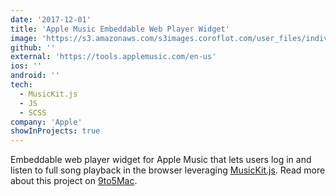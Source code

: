 ```yaml
---
date: '2017-12-01'
title: 'Apple Music Embeddable Web Player Widget'
image: 'https://s3.amazonaws.com/s3images.coroflot.com/user_files/individual_files/large_906045_oanfkk4dygv7iz24t0w2igmfx.png?AWSAccessKeyId=086M18W1MHNJR6M3X402&Expires=1678394271&Signature=JkYjSQr%2F7IGvuoElPdv1a4pUNLQ%3D'
github: ''
external: 'https://tools.applemusic.com/en-us'
ios: ''
android: ''
tech:
  - MusicKit.js
  - JS
  - SCSS
company: 'Apple'
showInProjects: true
---
```


Embeddable web player widget for Apple Music that lets users log in and listen to full song playback in the browser leveraging [MusicKit.js](https://developer.apple.com/documentation/musickitjs). Read more about this project on [9to5Mac](https://9to5mac.com/2018/06/03/apple-music-embeddable-web-player-listen-browser/).
